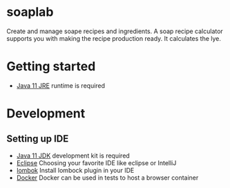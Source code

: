 # soaplab
Create and manage soape recipes and ingredients. A soap recipe calculator supports you with making the recipe production ready. It calculates the lye.

# Getting started
- [Java 11 JRE](https://adoptium.net/de/temurin/releases/?version=11) runtime is required

# Development
## Setting up IDE
- [Java 11 JDK](https://adoptium.net/de/temurin/releases/?version=11) development kit is required
- [Eclipse](https://www.eclipse.org/) Choosing your favorite IDE like eclipse or IntelliJ
- [lombok](https://projectlombok.org/) Install lombock plugin in your IDE
- [Docker](https://www.docker.com/) Docker can be used in tests to host a browser container
